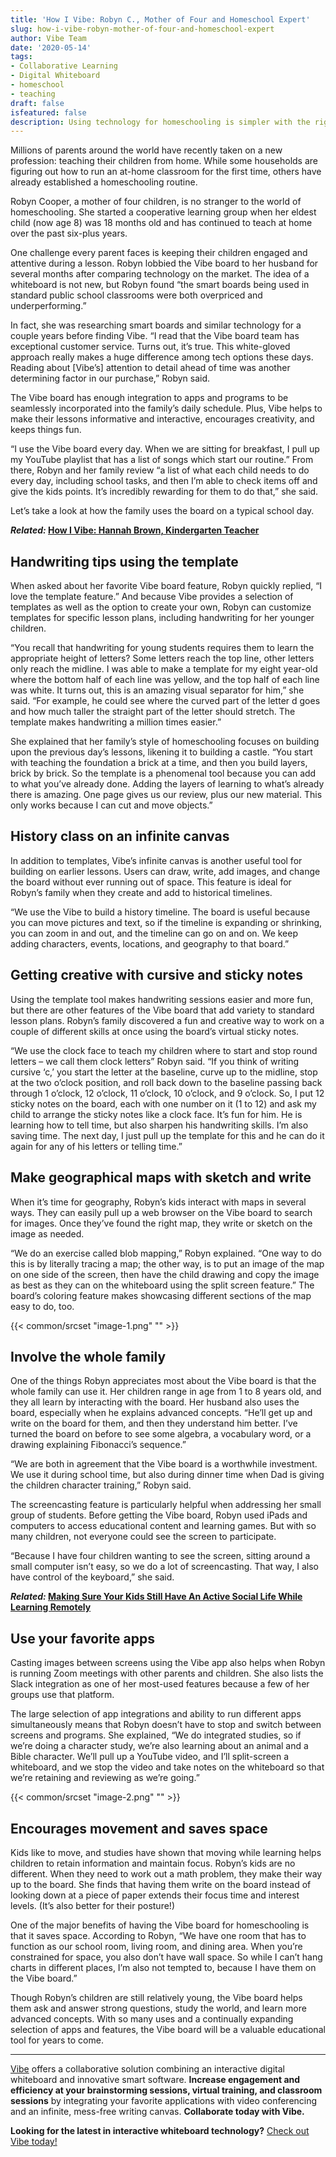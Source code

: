 ```yaml
---
title: 'How I Vibe: Robyn C., Mother of Four and Homeschool Expert'
slug: how-i-vibe-robyn-mother-of-four-and-homeschool-expert
author: Vibe Team
date: '2020-05-14'
tags:
- Collaborative Learning
- Digital Whiteboard
- homeschool
- teaching
draft: false
isfeatured: false
description: Using technology for homeschooling is simpler with the right tools. Learn how one family makes it work.
---
```


Millions of parents around the world have recently taken on a new profession: teaching their children from home. While some households are figuring out how to run an at-home classroom for the first time, others have already established a homeschooling routine.

Robyn Cooper, a mother of four children, is no stranger to the world of homeschooling. She started a cooperative learning group when her eldest child (now age 8) was 18 months old and has continued to teach at home over the past six-plus years.

One challenge every parent faces is keeping their children engaged and attentive during a lesson. Robyn lobbied the Vibe board to her husband for several months after comparing technology on the market. The idea of a whiteboard is not new, but Robyn found “the smart boards being used in standard public school classrooms were both overpriced and underperforming.”

In fact, she was researching smart boards and similar technology for a couple years before finding Vibe. “I read that the Vibe board team has exceptional customer service. Turns out, it’s true. This white-gloved approach really makes a huge difference among tech options these days. Reading about [Vibe’s] attention to detail ahead of time was another determining factor in our purchase,” Robyn said.

The Vibe board has enough integration to apps and programs to be seamlessly incorporated into the family’s daily schedule. Plus, Vibe helps to make their lessons informative and interactive, encourages creativity, and keeps things fun.

“I use the Vibe board every day. When we are sitting for breakfast, I pull up my YouTube playlist that has a list of songs which start our routine.” From there, Robyn and her family review “a list of what each child needs to do every day, including school tasks, and then I’m able to check items off and give the kids points. It’s incredibly rewarding for them to do that,” she said.

Let’s take a look at how the family uses the board on a typical school day.

***Related:* [How I Vibe: Hannah Brown, Kindergarten Teacher](https://vibe.us/blog/how-i-vibe-hannah-brown-kindergarten-teacher/)**

## Handwriting tips using the template

When asked about her favorite Vibe board feature, Robyn quickly replied, “I love the template feature.” And because Vibe provides a selection of templates as well as the option to create your own, Robyn can customize templates for specific lesson plans, including handwriting for her younger children.

“You recall that handwriting for young students requires them to learn the appropriate height of letters? Some letters reach the top line, other letters only reach the midline. I was able to make a template for my eight year-old where the bottom half of each line was yellow, and the top half of each line was white. It turns out, this is an amazing visual separator for him,” she said. “For example, he could see where the curved part of the letter d goes and how much taller the straight part of the letter should stretch. The template makes handwriting a million times easier.”

She explained that her family’s style of homeschooling focuses on building upon the previous day’s lessons, likening it to building a castle. “You start with teaching the foundation a brick at a time, and then you build layers, brick by brick. So the template is a phenomenal tool because you can add to what you’ve already done. Adding the layers of learning to what’s already there is amazing. One page gives us our review, plus our new material. This only works because I can cut and move objects.”

## History class on an infinite canvas

In addition to templates, Vibe’s infinite canvas is another useful tool for building on earlier lessons. Users can draw, write, add images, and change the board without ever running out of space. This feature is ideal for Robyn’s family when they create and add to historical timelines.

“We use the Vibe to build a history timeline. The board is useful because you can move pictures and text, so if the timeline is expanding or shrinking, you can zoom in and out, and the timeline can go on and on. We keep adding characters, events, locations, and geography to that board.”

## Getting creative with cursive and sticky notes

Using the template tool makes handwriting sessions easier and more fun, but there are other features of the Vibe board that add variety to standard lesson plans. Robyn’s family discovered a fun and creative way to work on a couple of different skills at once using the board’s virtual sticky notes.

“We use the clock face to teach my children where to start and stop round letters – we call them clock letters” Robyn said. “If you think of writing cursive ‘c,’ you start the letter at the baseline, curve up to the midline, stop at the two o’clock position, and roll back down to the baseline passing back through 1 o’clock, 12 o’clock, 11 o’clock, 10 o’clock, and 9 o’clock. So, I put 12 sticky notes on the board, each with one number on it (1 to 12) and ask my child to arrange the sticky notes like a clock face. It’s fun for him. He is learning how to tell time, but also sharpen his handwriting skills. I’m also saving time. The next day, I just pull up the template for this and he can do it again for any of his letters or telling time.”

## Make geographical maps with sketch and write

When it’s time for geography, Robyn’s kids interact with maps in several ways. They can easily pull up a web browser on the Vibe board to search for images. Once they’ve found the right map, they write or sketch on the image as needed.

“We do an exercise called blob mapping,” Robyn explained. “One way to do this is by literally tracing a map; the other way, is to put an image of the map on one side of the screen, then have the child drawing and copy the image as best as they can on the whiteboard using the split screen feature.” The board’s coloring feature makes showcasing different sections of the map easy to do, too.

{{< common/srcset "image-1.png" "" >}}

## Involve the whole family

One of the things Robyn appreciates most about the Vibe board is that the whole family can use it. Her children range in age from 1 to 8 years old, and they all learn by interacting with the board. Her husband also uses the board, especially when he explains advanced concepts. “He’ll get up and write on the board for them, and then they understand him better. I’ve turned the board on before to see some algebra, a vocabulary word, or a drawing explaining Fibonacci’s sequence.”

“We are both in agreement that the Vibe board is a worthwhile investment. We use it during school time, but also during dinner time when Dad is giving the children character training,” Robyn said.

The screencasting feature is particularly helpful when addressing her small group of students. Before getting the Vibe board, Robyn used iPads and computers to access educational content and learning games. But with so many children, not everyone could see the screen to participate.

“Because I have four children wanting to see the screen, sitting around a small computer isn’t easy, so we do a lot of screencasting. That way, I also have control of the keyboard,” she said.

***Related:* [Making Sure Your Kids Still Have An Active Social Life While Learning Remotely](https://vibe.us/blog/making-sure-your-kids-still-have-an-active-social-life-while-learning-remotely/)**

## Use your favorite apps

Casting images between screens using the Vibe app also helps when Robyn is running Zoom meetings with other parents and children. She also lists the Slack integration as one of her most-used features because a few of her groups use that platform.

The large selection of app integrations and ability to run different apps simultaneously means that Robyn doesn’t have to stop and switch between screens and programs. She explained, “We do integrated studies, so if we’re doing a character study, we’re also learning about an animal and a Bible character. We’ll pull up a YouTube video, and I’ll split-screen a whiteboard, and we stop the video and take notes on the whiteboard so that we’re retaining and reviewing as we’re going.”

{{< common/srcset "image-2.png" "" >}}

## Encourages movement and saves space

Kids like to move, and studies have shown that moving while learning helps children to retain information and maintain focus. Robyn’s kids are no different. When they need to work out a math problem, they make their way up to the board. She finds that having them write on the board instead of looking down at a piece of paper extends their focus time and interest levels. (It’s also better for their posture!)

One of the major benefits of having the Vibe board for homeschooling is that it saves space. According to Robyn, “We have one room that has to function as our school room, living room, and dining area. When you’re constrained for space, you also don’t have wall space. So while I can’t hang charts in different places, I’m also not tempted to, because I have them on the Vibe board.”

Though Robyn’s children are still relatively young, the Vibe board helps them ask and answer strong questions, study the world, and learn more advanced concepts. With so many uses and a continually expanding selection of apps and features, the Vibe board will be a valuable educational tool for years to come.



---

[Vibe](https://vibe.us/) offers a collaborative solution combining an interactive digital whiteboard and innovative smart software. **Increase engagement and efficiency at your brainstorming sessions, virtual training, and classroom sessions** by integrating your favorite applications with video conferencing and an infinite, mess-free writing canvas. **Collaborate today with Vibe.**

**Looking for the latest in interactive whiteboard technology?** [Check out Vibe today!](https://vibe.us/order/)
